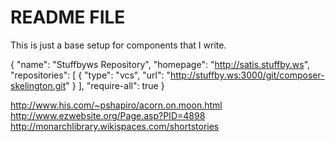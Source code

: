 README FILE
============

This is just a base setup for components that I write.

{
    "name": "Stuffbyws Repository",
    "homepage": "http://satis.stuffby.ws",
    "repositories": [
        { "type": "vcs", "url": "http://stuffby.ws:3000/git/composer-skelington.git" }
    ],
    "require-all": true
}

http://www.his.com/~pshapiro/acorn.on.moon.html
http://www.ezwebsite.org/Page.asp?PID=4898
http://monarchlibrary.wikispaces.com/shortstories